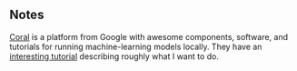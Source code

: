 ## Notes

[Coral](https://coral.ai/) is a platform from Google with awesome components, software, and tutorials for running machine-learning models locally. They have an [interesting tutorial](https://coral.ai/projects/bird-feeder/) describing roughly what I want to do. 
